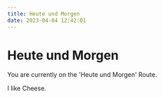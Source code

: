 ```yaml
---
title: Heute und Morgen
date: 2023-04-04 12:42:01
---
```


# Heute und Morgen

You are currently on the 'Heute und Morgen' Route.

I like Cheese.
